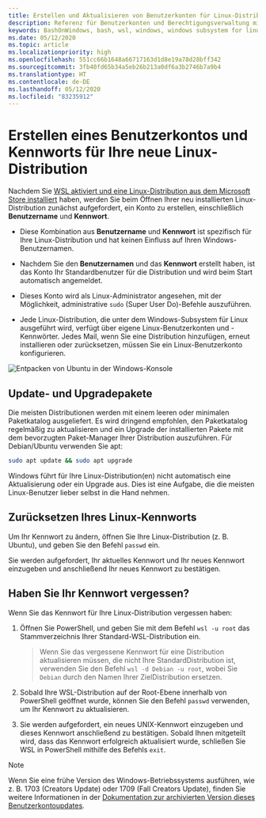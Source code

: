 ```yaml
---
title: Erstellen und Aktualisieren von Benutzerkonten für Linux-Distributionen
description: Referenz für Benutzerkonten und Berechtigungsverwaltung mit dem Windows-Subsystem für Linux.
keywords: BashOnWindows, bash, wsl, windows, windows subsystem for linux, windowssubsystem, ubuntu, user accounts
ms.date: 05/12/2020
ms.topic: article
ms.localizationpriority: high
ms.openlocfilehash: 551cc66b1648a66717163d1d8e19a78d28bff342
ms.sourcegitcommit: 3fb40fd65b34a5eb26b213a0df6a3b2746b7a9b4
ms.translationtype: HT
ms.contentlocale: de-DE
ms.lasthandoff: 05/12/2020
ms.locfileid: "83235912"
---
```

# <a name="create-a-user-account-and-password-for-your-new-linux-distribution"></a>Erstellen eines Benutzerkontos und Kennworts für Ihre neue Linux-Distribution

Nachdem Sie [WSL aktiviert und eine Linux-Distribution aus dem Microsoft Store installiert](./install-win10.md) haben, werden Sie beim Öffnen Ihrer neu installierten Linux-Distribution zunächst aufgefordert, ein Konto zu erstellen, einschließlich **Benutzername** und **Kennwort**.

- Diese Kombination aus **Benutzername** und **Kennwort** ist spezifisch für Ihre Linux-Distribution und hat keinen Einfluss auf Ihren Windows-Benutzernamen.

- Nachdem Sie den **Benutzernamen** und das **Kennwort** erstellt haben, ist das Konto Ihr Standardbenutzer für die Distribution und wird beim Start automatisch angemeldet.

- Dieses Konto wird als Linux-Administrator angesehen, mit der Möglichkeit, administrative `sudo` (Super User Do)-Befehle auszuführen.

- Jede Linux-Distribution, die unter dem Windows-Subsystem für Linux ausgeführt wird, verfügt über eigene Linux-Benutzerkonten und -Kennwörter.  Jedes Mail, wenn Sie eine Distribution hinzufügen, erneut installieren oder zurücksetzen, müssen Sie ein Linux-Benutzerkonto konfigurieren.

![Entpacken von Ubuntu in der Windows-Konsole](media/UbuntuInstall.png)

## <a name="update-and-upgrade-packages"></a>Update- und Upgradepakete

Die meisten Distributionen werden mit einem leeren oder minimalen Paketkatalog ausgeliefert. Es wird dringend empfohlen, den Paketkatalog regelmäßig zu aktualisieren und ein Upgrade der installierten Pakete mit dem bevorzugten Paket-Manager Ihrer Distribution auszuführen. Für Debian/Ubuntu verwenden Sie apt:

```bash
sudo apt update && sudo apt upgrade
```

Windows führt für Ihre Linux-Distribution(en) nicht automatisch eine Aktualisierung oder ein Upgrade aus. Dies ist eine Aufgabe, die die meisten Linux-Benutzer lieber selbst in die Hand nehmen.

## <a name="reset-your-linux-password"></a>Zurücksetzen Ihres Linux-Kennworts

Um Ihr Kennwort zu ändern, öffnen Sie Ihre Linux-Distribution (z. B. Ubuntu), und geben Sie den Befehl `passwd` ein.

Sie werden aufgefordert, Ihr aktuelles Kennwort und Ihr neues Kennwort einzugeben und anschließend Ihr neues Kennwort zu bestätigen.

## <a name="forgot-your-password"></a>Haben Sie Ihr Kennwort vergessen?

Wenn Sie das Kennwort für Ihre Linux-Distribution vergessen haben:

1. Öffnen Sie PowerShell, und geben Sie mit dem Befehl `wsl -u root` das Stammverzeichnis Ihrer Standard-WSL-Distribution ein.

    > Wenn Sie das vergessene Kennwort für eine Distribution aktualisieren müssen, die nicht Ihre StandardDistribution ist, verwenden Sie den Befehl `wsl -d Debian -u root`, wobei Sie `Debian` durch den Namen Ihrer ZielDistribution ersetzen.

2. Sobald Ihre WSL-Distribution auf der Root-Ebene innerhalb von PowerShell geöffnet wurde, können Sie den Befehl `passwd` verwenden, um Ihr Kennwort zu aktualisieren.

3. Sie werden aufgefordert, ein neues UNIX-Kennwort einzugeben und dieses Kennwort anschließend zu bestätigen. Sobald Ihnen mitgeteilt wird, dass das Kennwort erfolgreich aktualisiert wurde, schließen Sie WSL in PowerShell mithilfe des Befehls `exit`.

> [!NOTE]
> Wenn Sie eine frühe Version des Windows-Betriebssystems ausführen, wie z. B. 1703 (Creators Update) oder 1709 (Fall Creators Update), finden Sie weitere Informationen in der [Dokumentation zur archivierten Version dieses Benutzerkontoupdates](./user-support-archived.md).
